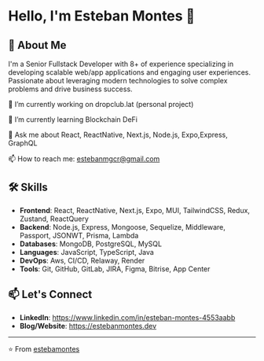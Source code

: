 # Hello, I'm Esteban Montes 👋

## 🚀 About Me
I'm a Senior Fullstack Developer with 8+ of experience specializing in developing scalable web/app applications and engaging user experiences. Passionate about leveraging modern technologies to solve complex problems and drive business success.

🔭 I’m currently working on dropclub.lat (personal project)

🌱 I’m currently learning Blockchain DeFi

💬 Ask me about React, ReactNative, Next.js, Node.js, Expo,Express, GraphQL

📫 How to reach me: estebanmgcr@gmail.com

## 🛠 Skills
- **Frontend**: React, ReactNative, Next.js, Expo, MUI, TailwindCSS, Redux, Zustand, ReactQuery
- **Backend**: Node.js, Express, Mongoose, Sequelize, Middleware, Passport, JSONWT, Prisma, Lambda
- **Databases**: MongoDB, PostgreSQL, MySQL
- **Languages**: JavaScript, TypeScript, Java
- **DevOps**: Aws, CI/CD, Relaway, Render
- **Tools**: Git, GitHub, GitLab, JIRA, Figma, Bitrise, App Center

## 📫 Let's Connect
- **LinkedIn**: https://www.linkedin.com/in/esteban-montes-4553aabb
- **Blog/Website**: https://estebanmontes.dev

---

⭐️ From [estebamontes](https://github.com/estebamontes)
